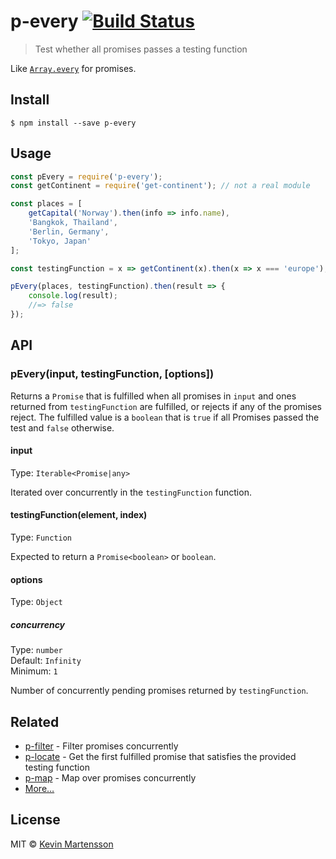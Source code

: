 # p-every [![Build Status](https://travis-ci.org/kevva/p-every.svg?branch=master)](https://travis-ci.org/kevva/p-every)

> Test whether all promises passes a testing function

Like [`Array.every`](https://developer.mozilla.org/en-US/docs/Web/JavaScript/Reference/Global_Objects/Array/every) for promises.

## Install

```
$ npm install --save p-every
```


## Usage

```js
const pEvery = require('p-every');
const getContinent = require('get-continent'); // not a real module

const places = [
	getCapital('Norway').then(info => info.name),
	'Bangkok, Thailand',
	'Berlin, Germany',
	'Tokyo, Japan'
];

const testingFunction = x => getContinent(x).then(x => x === 'europe');

pEvery(places, testingFunction).then(result => {
	console.log(result);
	//=> false
});
```


## API

### pEvery(input, testingFunction, [options])

Returns a `Promise` that is fulfilled when all promises in `input` and ones returned from `testingFunction` are fulfilled, or rejects if any of the promises reject. The fulfilled value is a `boolean` that is `true` if all Promises passed the test and `false` otherwise.

#### input

Type: `Iterable<Promise|any>`

Iterated over concurrently in the `testingFunction` function.

#### testingFunction(element, index)

Type: `Function`

Expected to return a `Promise<boolean>` or `boolean`.

#### options

Type: `Object`

##### concurrency

Type: `number`<br>
Default: `Infinity`<br>
Minimum: `1`

Number of concurrently pending promises returned by `testingFunction`.


## Related

* [p-filter](https://github.com/sindresorhus/p-filter) - Filter promises concurrently
* [p-locate](https://github.com/sindresorhus/p-locate) - Get the first fulfilled promise that satisfies the provided testing function
* [p-map](https://github.com/sindresorhus/p-map) - Map over promises concurrently
* [More…](https://github.com/sindresorhus/promise-fun)


## License

MIT © [Kevin Martensson](http://github.com/kevva)
